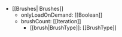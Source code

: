  * [[Brushes| Brushes]]
   * onlyLoadOnDemand: [[Boolean]]
   * brushCount: [[Iteration]]
     * [[brush|BrushType]]: [[BrushType]]

